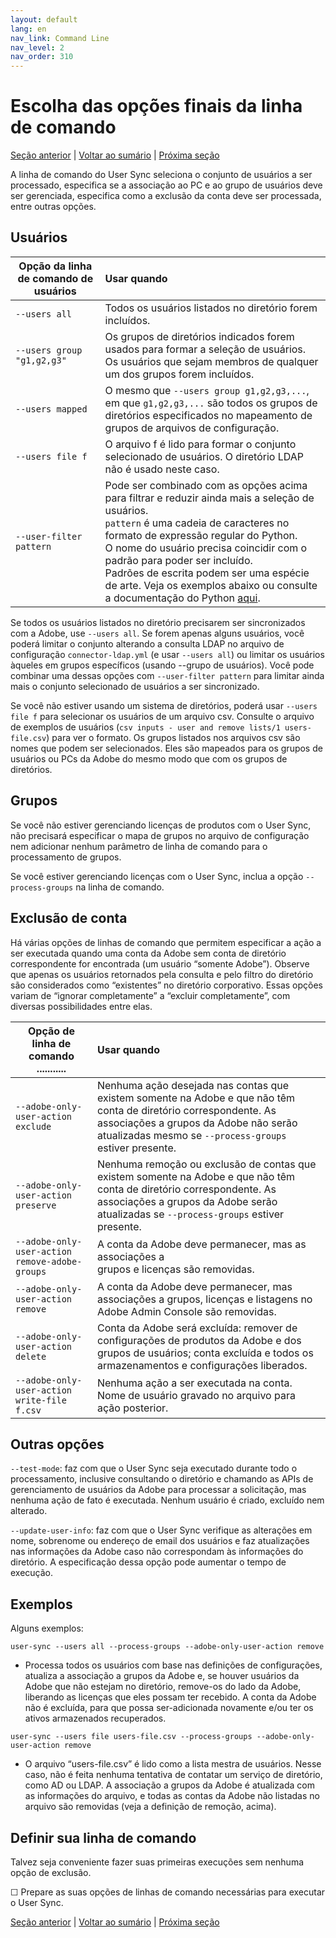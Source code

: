 ```yaml
---
layout: default
lang: en
nav_link: Command Line
nav_level: 2
nav_order: 310
---
```


# Escolha das opções finais da linha de comando

[Seção anterior](monitoring.md) \| [Voltar ao sumário](index.md) \|  [Próxima seção](scheduling.md)

A linha de comando do User Sync seleciona o conjunto de usuários a ser processado, especifica se a associação ao PC e ao grupo de usuários deve ser gerenciada, especifica como a exclusão da conta deve ser processada, entre outras opções.

## Usuários


| Opção da linha de comando de usuários  | Usar quando           |
| ------------- |:-------------| 
|   `--users all` |    Todos os usuários listados no diretório forem incluídos.  |
|   `--users group "g1,g2,g3"`  |    Os grupos de diretórios indicados forem usados para formar a seleção de usuários. <br>Os usuários que sejam membros de qualquer um dos grupos forem incluídos.  |
|   `--users mapped`  |    O mesmo que `--users group g1,g2,g3,...`, em que `g1,g2,g3,...` são todos os grupos de diretórios especificados no mapeamento de grupos de arquivos de configuração.|
|   `--users file f`  |    O arquivo f é lido para formar o conjunto selecionado de usuários.  O diretório LDAP não é usado neste caso. |
|   `--user-filter pattern`    |  Pode ser combinado com as opções acima para filtrar e reduzir ainda mais a seleção de usuários. <br>`pattern` é uma cadeia de caracteres no formato de expressão regular do Python.  <br>O nome do usuário precisa coincidir com o padrão para poder ser incluído.  <br>Padrões de escrita podem ser uma espécie de arte.  Veja os exemplos abaixo ou consulte a documentação do Python [aqui](https://docs.python.org/2/library/re.html). |


Se todos os usuários listados no diretório precisarem ser sincronizados com a Adobe, use `--users all`.  Se forem apenas alguns usuários, você poderá limitar o conjunto alterando a consulta LDAP no arquivo de configuração `connector-ldap.yml` (e usar `--users all`) ou limitar os usuários àqueles em grupos específicos (usando --grupo de usuários).  Você pode combinar uma dessas opções com `--user-filter pattern` para limitar ainda mais o conjunto selecionado de usuários a ser sincronizado.

Se você não estiver usando um sistema de diretórios, poderá usar `--users file f` para selecionar os usuários de um arquivo csv.  Consulte o arquivo de exemplos de usuários (`csv inputs - user and remove lists/1 users-file.csv`) para ver o formato.  Os grupos listados nos arquivos csv são nomes que podem ser selecionados.  Eles são mapeados para os grupos de usuários ou PCs da Adobe do mesmo modo que com os grupos de diretórios.

## Grupos

Se você não estiver gerenciando licenças de produtos com o User Sync, não precisará especificar o mapa de grupos no arquivo de configuração nem adicionar nenhum parâmetro de linha de comando para o processamento de grupos.

Se você estiver gerenciando licenças com o User Sync, inclua a opção `--process-groups` na linha de comando.


## Exclusão de conta


Há várias opções de linhas de comando que permitem especificar a ação a ser executada quando uma conta da Adobe sem conta de diretório correspondente for encontrada (um usuário “somente Adobe”).
Observe que apenas os usuários retornados pela consulta e pelo filtro do diretório são considerados como “existentes” no diretório corporativo.  Essas opções variam de “ignorar completamente” a “excluir completamente”, com diversas possibilidades entre elas.



| Opção de linha de comando       ...........| Usar quando           |
| ------------- |:-------------| 
|   `--adobe-only-user-action exclude`                        |  Nenhuma ação desejada nas contas que existem somente na Adobe e que não têm conta de diretório correspondente. As associações a grupos da Adobe não serão atualizadas mesmo se `--process-groups` estiver presente. |
|   `--adobe-only-user-action preserve`                        |  Nenhuma remoção ou exclusão de contas que existem somente na Adobe e que não têm conta de diretório correspondente. As associações a grupos da Adobe serão atualizadas se `--process-groups` estiver presente. |
|   `--adobe-only-user-action remove-adobe-groups` |    A conta da Adobe deve permanecer, mas as associações a <br>grupos e licenças são removidas.  |
|   `--adobe-only-user-action remove`  |    A conta da Adobe deve permanecer, mas associações a grupos, licenças e listagens no Adobe Admin Console são removidas.   |
|   `--adobe-only-user-action delete`  |    Conta da Adobe será excluída: remover de<br>configurações de produtos da Adobe e dos grupos de usuários; conta excluída e todos os armazenamentos e configurações liberados. |
|   `--adobe-only-user-action write-file f.csv`    |  Nenhuma ação a ser executada na conta.  Nome de usuário gravado no arquivo para ação posterior. |




## Outras opções

`--test-mode`:  faz com que o User Sync seja executado durante todo o processamento, inclusive consultando o diretório e chamando as APIs de gerenciamento de usuários da Adobe para processar a solicitação, mas nenhuma ação de fato é executada.  Nenhum usuário é criado, excluído nem alterado.

`--update-user-info`: faz com que o User Sync verifique as alterações em nome, sobrenome ou endereço de email dos usuários e faz atualizações nas informações da Adobe caso não correspondam às informações do diretório.  A especificação dessa opção pode aumentar o tempo de execução.


## Exemplos

Alguns exemplos:

`user-sync --users all --process-groups --adobe-only-user-action remove`

- Processa todos os usuários com base nas definições de configurações, atualiza a associação a grupos da Adobe e, se houver usuários da Adobe que não estejam no diretório, remove-os do lado da Adobe, liberando as licenças que eles possam ter recebido.  A conta da Adobe não é excluída, para que possa ser-adicionada novamente e/ou ter os ativos armazenados recuperados.
    
`user-sync --users file users-file.csv --process-groups --adobe-only-user-action remove`

- O arquivo “users-file.csv” é lido como a lista mestra de usuários. Nesse caso, não é feita nenhuma tentativa de contatar um serviço de diretório, como AD ou LDAP.  A associação a grupos da Adobe é atualizada com as informações do arquivo, e todas as contas da Adobe não listadas no arquivo são removidas (veja a definição de remoção, acima).

## Definir sua linha de comando

Talvez seja conveniente fazer suas primeiras execuções sem nenhuma opção de exclusão.

&#9744; Prepare as suas opções de linhas de comando necessárias para executar o User Sync.


[Seção anterior](monitoring.md) \| [Voltar ao sumário](index.md) \|  [Próxima seção](scheduling.md)
